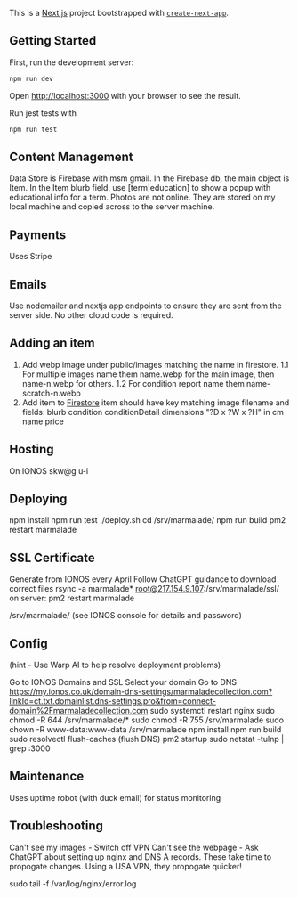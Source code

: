 This is a [Next.js](https://nextjs.org) project bootstrapped with [`create-next-app`](https://nextjs.org/docs/app/api-reference/cli/create-next-app).

## Getting Started

First, run the development server:

```bash
npm run dev
```

Open [http://localhost:3000](http://localhost:3000) with your browser to see the result.

Run jest tests with

```bash
npm run test
```

## Content Management
Data Store is Firebase with msm gmail.
In the Firebase db, the main object is Item. In the Item blurb field, use [term|education] to show a popup with
educational info for a term.
Photos are not online. They are stored on my local machine and 
copied across to the server machine.

## Payments
Uses Stripe

## Emails
Use nodemailer and nextjs app endpoints to ensure they are sent from the server side.
No other cloud code is required.

## Adding an item
1. Add webp image under public/images matching the name in firestore.
  1.1 For multiple images name them name.webp for the main image, then name-n.webp for others.
  1.2 For condition report name them name-scratch-n.webp
1. Add item to [Firestore](https://console.firebase.google.com/u/3/project/marmalade-collection/firestore/databases/-default-/data/~2Fitem~2Ftable-2)
    item should have key matching image filename and fields:
        blurb
        condition
        conditionDetail
        dimensions "?D x ?W x ?H" in cm
        name
        price

## Hosting
On IONOS skw@g u-i

## Deploying
npm install
npm run test
./deploy.sh
cd /srv/marmalade/
npm run build
pm2 restart marmalade

## SSL Certificate
Generate from IONOS every April
Follow ChatGPT guidance to download correct files
rsync -a marmalade* root@217.154.9.107:/srv/marmalade/ssl/
on server: pm2 restart marmalade

/srv/marmalade/
(see IONOS console for details and password)

## Config
(hint - Use Warp AI to help resolve deployment problems)

Go to IONOS Domains and SSL 
Select your domain
Go to DNS
https://my.ionos.co.uk/domain-dns-settings/marmaladecollection.com?linkId=ct.txt.domainlist.dns-settings.pro&from=connect-domain%2Fmarmaladecollection.com
sudo systemctl restart nginx
sudo chmod -R 644 /srv/marmalade/*
sudo chmod -R 755 /srv/marmalade
sudo chown -R www-data:www-data /srv/marmalade
npm install
npm run build
sudo resolvectl flush-caches     (flush DNS)
pm2 startup
sudo netstat -tulnp | grep :3000

## Maintenance
Uses uptime robot (with duck email) for status monitoring

## Troubleshooting
Can't see my images - Switch off VPN
Can't see the webpage - Ask ChatGPT about setting up nginx and DNS A records.  These take time to propogate changes. Using a USA VPN, they propogate quicker!

sudo tail -f /var/log/nginx/error.log



